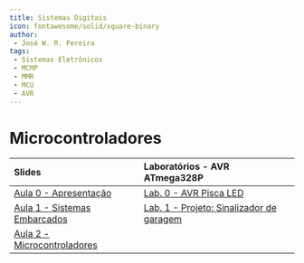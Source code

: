 ```yaml
---
title: Sistemas Digitais
icon: fontawesome/solid/square-binary
author:
 - José W. R. Pereira
tags:
 - Sistemas Eletrônicos
 - MCMP
 - MMR
 - MCU
 - AVR
---
```


# Microcontroladores


| Slides											                    			| Laboratórios - AVR ATmega328P |
|:----------------------------------------------------------------------------------|:-------------|
| [Aula 0 - Apresentação](digitais/mcu/slides/Aula00-Apresentacao.pdf)				|[Lab. 0 - AVR Pisca LED](digitais/mcu/avr_atmega328p.md/#lab-0-avr-pisca-led) |
| [Aula 1 - Sistemas Embarcados](digitais/mcu/slides/Aula01-SistemasEmbarcados.pdf)	|[Lab. 1 - Projeto: Sinalizador de garagem](digitais/mcu/avr_atmega328p.md/#lab-1-projeto-sinalizador-de-garagem)|
| [Aula 2 - Microcontroladores](digitais/mcu/slides/Aula02-Microcontroladores.pdf)	| | 

